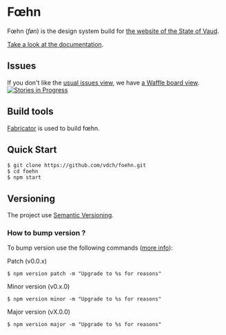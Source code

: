 # Fœhn

Fœhn (*føn*) is the design system build for [the website of the State of Vaud](http://www.vd.ch/).

[Take a look at the documentation](http://dsi-vd.github.io/foehn/).

## Issues

If you don't like the [usual issues view](https://github.com/DSI-VD/foehn/issues), we have [a Waffle board view](https://waffle.io/DSI-VD/foehn).  
[![Stories in Progress](https://badge.waffle.io/DSI-VD/foehn.png?label=Ready)](https://waffle.io/DSI-VD/foehn)

## Build tools

[Fabricator](http://fbrctr.github.io/) is used to build fœhn.

## Quick Start

```shell
$ git clone https://github.com/vdch/foehn.git
$ cd foehn
$ npm start
```

## Versioning

The project use [Semantic Versioning](http://semver.org/).


### How to bump version ?

To bump version use the following commands ([more info](https://docs.npmjs.com/cli/version)):

Patch (v0.0.x)
```shell
$ npm version patch -m "Upgrade to %s for reasons"
```

Minor version (v0.x.0)
```shell
$ npm version minor -m "Upgrade to %s for reasons"
```

Major version (vX.0.0)
```shell
$ npm version major -m "Upgrade to %s for reasons"
```
